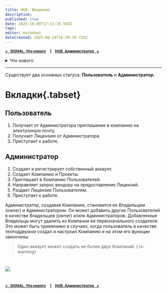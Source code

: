 ```yaml
---
title: HUB. Введение
description: 
published: true
date: 2025-10-09T17:13:28.583Z
tags: 
editor: markdown
dateCreated: 2025-06-24T16:50:10.735Z
---
```


<sub>**[<   SIGNAL. Что нового](/ru/general/updates)     **|**     [HUB. Администратор   >](/ru/hub/admin)**</sub>

<details>
<summary>Что нового</summary>
  
> Здесь перечислены только крупные улучшения. Для получения большей информации нажмите на номер версии или смотрите историю изменений на странице соответствующего функционала.
{.is-info}

**[2025.27](/general/updates/2025-27)** ^18.09.2025^
- Новый дизайн интерфейса.
- **Контрагенты** и **Справочники.**

> Информация о более ранних обновлениях доступна в закрытом Telegam канале для пользователей SIGNAL. Для добавления **[обращайетесь в поддержку](/general/support)**.
{.is-info}

</details>  
  
----

Существует два основных статуса: **Пользователь** и **Администратор.**

# Вкладки{.tabset}
## Пользователь
1. Получает от Администратора приглашение в компанию на электронную почту.
1. Получает Лицензию от Администратора.
1. Приступает к работе.

## Администратор
1. Создает и регистрирует собственный аккаунт.
1. Создает Компанию и Проекты.
1. Приглашает в Компанию Пользователей.
1. Направляет запрос вендору на предоставление Лицензий.
1. Раздает Лицензии Пользователям.
1. Приступает к работе.

Администратор, создавая Компанию, становится ее Владельцем (owner) и Администратором. Он может добавить других Пользователей в качестве Владельцев (owner) и/или Администраторов. Добавленные Владельцы могут удалить из Компании ее первоначального создателя. Это может быть применимо в случаях, когда пользователь в качестве техподдержки создал и настроил Компанию и на этом его функции закончены.

> Один аккаунт может создать не более двух Компаний.
{.is-warning}

#
![](https://lh7-rt.googleusercontent.com/docsz/AD_4nXfTY75oKWEB7SrkuuZXe8fSoFfF8QQReiZoqOGB7yLJa9e2tl1BSatRAjBI_t4sNBZcvVqwTUlGbBqyiQSvb941orzC2Ie-NDqY2NdJfmyESSS9kFc4CeyTTnMGv4_jhqea47vZwFJ_y1X4G3lFW6tS-5s?key=qA_rPwevXHo6Xnot-JrtBg)

#
<sub>**[<   SIGNAL. Что нового](/ru/general/updates)     **|**     [HUB. Администратор   >](/ru/hub/admin)**</sub>